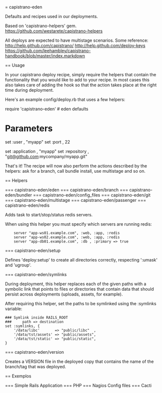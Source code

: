 = capistrano-eden

Defaults and recipes used in our deployments.

Based on 'capistrano-helpers' gem.
    https://github.com/westarete/capistrano-helpers

All deploys are expected to have multistage scenarios.
Some reference:
    http://help.github.com/capistrano/
    http://help.github.com/deploy-keys
    https://github.com/leehambley/capistrano-handbook/blob/master/index.markdown

== Usage

In your capistrano deploy recipe, simply require the helpers that contain the
functionality that you would like to add to your recipe. In most cases this
also takes care of adding the hook so that the action takes place at the right
time during deployment.

Here's an example config/deploy.rb that uses a few helpers:

  require 'capistrano-eden'         # eden defaults

  # Parameters
  set :user   , "myapp"
  set :port   , 22

  set :application     , "myapp"
  set :repository      , "git@github.com:mycompany/myapp.git"

That's it! The recipe will now also perform the actions described by the
helpers: ask for a branch, call bundle install, use multistage and so on.


== Helpers

=== capistrano-eden/eden
=== capistrano-eden/branch
=== capistrano-eden/bundler
=== capistrano-eden/config_files
=== capistrano-eden/git
=== capistrano-eden/multistage
=== capistrano-eden/passenger
=== capistrano-eden/redis

Adds task to start/stop/status redis servers.

When using this helper you must specify which servers are running redis:

        server "app-ws01.example.com", :web, :app, :redis
        server "app-ws02.example.com", :web, :app, :redis
        server "app-db01.example.com", :db , :primary => true


=== capistrano-eden/setup

Defines 'deploy:setup' to create all directories correctly, respecting
':umask' and 'ugroup'.


=== capistrano-eden/symlinks

During deployment, this helper replaces each of the given paths with a
symbolic link that points to files or directories that contain data
that should persist across deployments (uploads, assets, for example).

After requiring this helper, set the paths to be symlinked using the
:symlinks variable:

    ### Symlink inside RAILS_ROOT
    ###     path => destination
    set :symlinks, {
        '/data/libc'       => "public/libc"  ,
        '/data/tst/assets' => "public/assets",
        '/data/tst/static' => "public/static",
    }


=== capistrano-eden/version

Creates a VERSION file in the deployed copy that contains the name of the
branch/tag that was deployed.


== Exemplos


=== Simple Rails Application
=== PHP
=== Nagios Config files
=== Cacti



